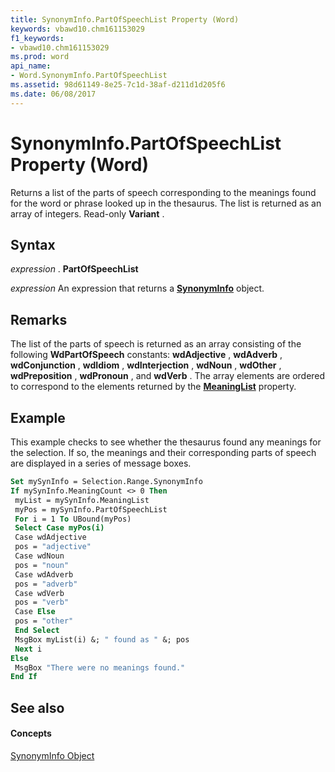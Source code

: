```yaml
---
title: SynonymInfo.PartOfSpeechList Property (Word)
keywords: vbawd10.chm161153029
f1_keywords:
- vbawd10.chm161153029
ms.prod: word
api_name:
- Word.SynonymInfo.PartOfSpeechList
ms.assetid: 98d61149-8e25-7c1d-38af-d211d1d205f6
ms.date: 06/08/2017
---
```



# SynonymInfo.PartOfSpeechList Property (Word)

Returns a list of the parts of speech corresponding to the meanings found for the word or phrase looked up in the thesaurus. The list is returned as an array of integers. Read-only **Variant** .


## Syntax

 _expression_ . **PartOfSpeechList**

 _expression_ An expression that returns a **[SynonymInfo](synonyminfo-object-word.md)** object.


## Remarks

The list of the parts of speech is returned as an array consisting of the following **WdPartOfSpeech** constants: **wdAdjective** , **wdAdverb** , **wdConjunction** , **wdIdiom** , **wdInterjection** , **wdNoun** , **wdOther** , **wdPreposition** , **wdPronoun** , and **wdVerb** . The array elements are ordered to correspond to the elements returned by the **[MeaningList](synonyminfo-meaninglist-property-word.md)** property.


## Example

This example checks to see whether the thesaurus found any meanings for the selection. If so, the meanings and their corresponding parts of speech are displayed in a series of message boxes.


```vb
Set mySynInfo = Selection.Range.SynonymInfo 
If mySynInfo.MeaningCount <> 0 Then 
 myList = mySynInfo.MeaningList 
 myPos = mySynInfo.PartOfSpeechList 
 For i = 1 To UBound(myPos) 
 Select Case myPos(i) 
 Case wdAdjective 
 pos = "adjective" 
 Case wdNoun 
 pos = "noun" 
 Case wdAdverb 
 pos = "adverb" 
 Case wdVerb 
 pos = "verb" 
 Case Else 
 pos = "other" 
 End Select 
 MsgBox myList(i) &; " found as " &; pos 
 Next i 
Else 
 MsgBox "There were no meanings found." 
End If
```


## See also


#### Concepts


[SynonymInfo Object](synonyminfo-object-word.md)

